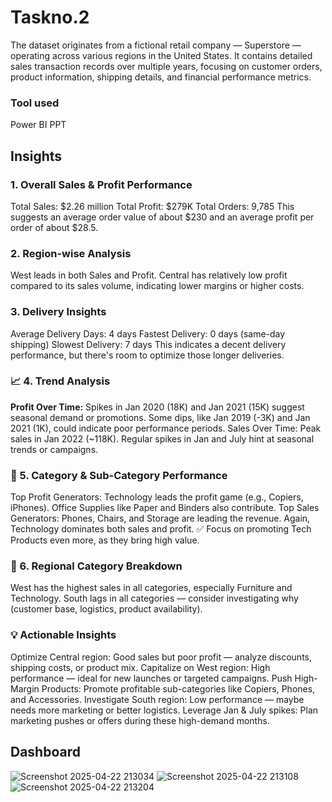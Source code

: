 # Taskno.2
The dataset originates from a fictional retail company — Superstore — operating across various regions in the United States. It contains detailed sales transaction records over multiple years, focusing on customer orders, product information, shipping details, and financial performance metrics.
### Tool used
Power BI
PPT
## Insights
### 1. Overall Sales & Profit Performance
Total Sales: $2.26 million
Total Profit: $279K
Total Orders: 9,785
This suggests an average order value of about $230 and an average profit per order of about $28.5.
### 2. Region-wise Analysis
West leads in both Sales and Profit.
Central has relatively low profit compared to its sales volume, indicating lower margins or higher costs.
###  3. Delivery Insights
Average Delivery Days: 4 days
Fastest Delivery: 0 days (same-day shipping)
Slowest Delivery: 7 days
This indicates a decent delivery performance, but there's room to optimize those longer deliveries.
### 📈 4. Trend Analysis
**Profit Over Time:**
Spikes in Jan 2020 (18K) and Jan 2021 (15K) suggest seasonal demand or promotions.
Some dips, like Jan 2019 (-3K) and Jan 2021 (1K), could indicate poor performance periods.
Sales Over Time:
Peak sales in Jan 2022 (~118K).
Regular spikes in Jan and July hint at seasonal trends or campaigns.
### 🧩 5. Category & Sub-Category Performance
Top Profit Generators:
Technology leads the profit game (e.g., Copiers, iPhones).
Office Supplies like Paper and Binders also contribute.
Top Sales Generators:
Phones, Chairs, and Storage are leading the revenue.
Again, Technology dominates both sales and profit.
✅ Focus on promoting Tech Products even more, as they bring high value.
### 📍 6. Regional Category Breakdown
West has the highest sales in all categories, especially Furniture and Technology.
South lags in all categories — consider investigating why (customer base, logistics, product availability).
### 💡 Actionable Insights
Optimize Central region: Good sales but poor profit — analyze discounts, shipping costs, or product mix.
Capitalize on West region: High performance — ideal for new launches or targeted campaigns.
Push High-Margin Products: Promote profitable sub-categories like Copiers, Phones, and Accessories.
Investigate South region: Low performance — maybe needs more marketing or better logistics.
Leverage Jan & July spikes: Plan marketing pushes or offers during these high-demand months.

## Dashboard
![Screenshot 2025-04-22 213034](https://github.com/user-attachments/assets/8db4cc97-bf85-44e5-98df-a58e4f2c7e9a)
![Screenshot 2025-04-22 213108](https://github.com/user-attachments/assets/bbe9c155-b611-48ef-b560-0c7ed4e473a6)
![Screenshot 2025-04-22 213204](https://github.com/user-attachments/assets/83c763aa-fc6b-4a22-8978-f29b23a32c01)




